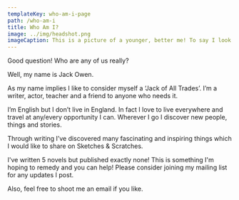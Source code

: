 ```yaml
---
templateKey: who-am-i-page
path: /who-am-i
title: Who Am I?
image: ../img/headshot.png
imageCaption: This is a picture of a younger, better me! To say I look exactly the same would be a stretch... but you get the idea!
---
```

Good question! Who are any of us really?

Well, my name is Jack Owen.

As my name implies I like to consider myself a ‘Jack of All Trades’. I’m a writer, actor, teacher and a friend to anyone who needs it.

I’m English but I don’t live in England. In fact I love to live everywhere and travel at any/every opportunity I can. Wherever I go I discover new people, things and stories.

Through writing I’ve discovered many fascinating and inspiring things which I would like to share on Sketches & Scratches.

I've written 5 novels but published exactly none! This is something I'm hoping to remedy and you can help! Please consider joining my mailing list for any updates I post.

Also, feel free to shoot me an email if you like.
